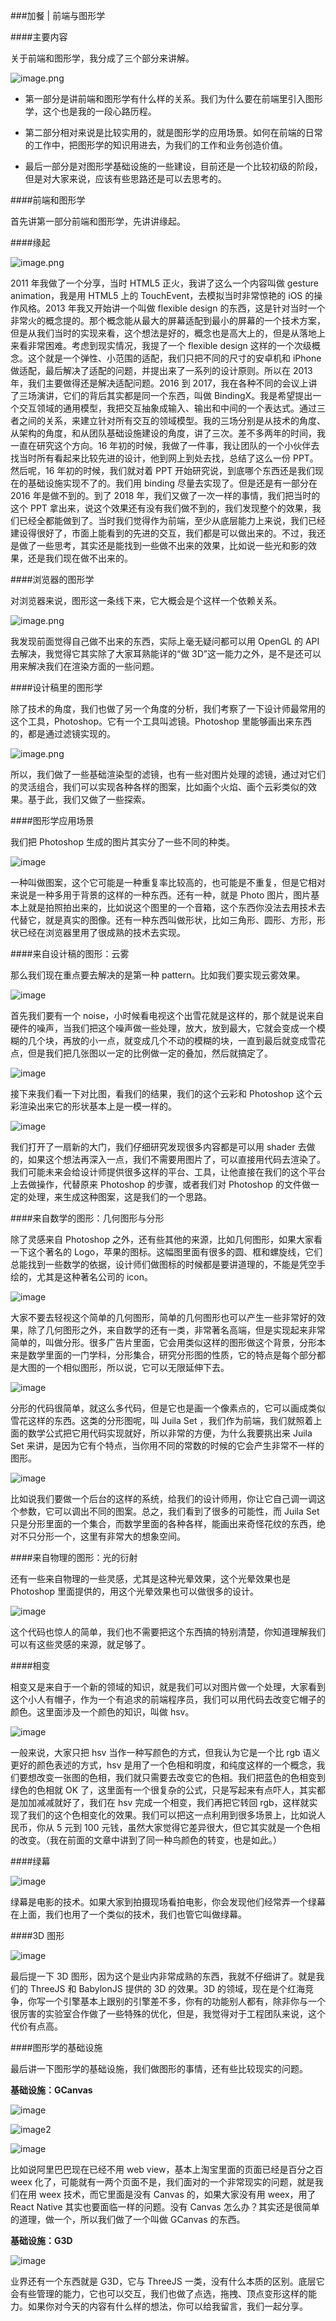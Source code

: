 ###加餐 | 前端与图形学

####主要内容

关于前端和图形学，我分成了三个部分来讲解。

![image.png](https://static001.geekbang.org/resource/image/40/f6/40d8d263d15f779a232816a67230f0f6.jpg)

- 第一部分是讲前端和图形学有什么样的关系。我们为什么要在前端里引入图形学，这个也是我的一段心路历程。

- 第二部分相对来说是比较实用的，就是图形学的应用场景。如何在前端的日常的工作中，把图形学的知识用进去，为我们的工作和业务创造价值。

- 最后一部分是对图形学基础设施的一些建设，目前还是一个比较初级的阶段，但是对大家来说，应该有些思路还是可以去思考的。

####前端和图形学

首先讲第一部分前端和图形学，先讲讲缘起。

####缘起

![image.png](https://static001.geekbang.org/resource/image/34/3c/342921012fbcd30bd231fb37c99e293c.jpg)

2011 年我做了一个分享，当时 HTML5 正火，我讲了这么一个内容叫做 gesture animation，我是用 HTML5 上的 TouchEvent，去模拟当时非常惊艳的 iOS 的操作风格。2013 年我又开始讲一个叫做 flexible design 的东西，这是针对当时一个非常火的概念提的。那个概念能从最大的屏幕适配到最小的屏幕的一个技术方案，但是从我们当时的实现来看，这个想法是好的，概念也是高大上的，但是从落地上来看非常困难。考虑到现实情况，我提了一个 flexible design 这样的一个次级概念。这个就是一个弹性、小范围的适配，我们只把不同的尺寸的安卓机和 iPhone 做适配，最后解决了适配的问题，并提出来了一系列的设计原则。所以在 2013 年，我们主要做得还是解决适配问题。2016 到 2017，我在各种不同的会议上讲了三场演讲，它们的背后其实都是同一个东西，叫做 BindingX。我是希望提出一个交互领域的通用模型，我把交互抽象成输入、输出和中间的一个表达式。通过三者之间的关系，来建立针对所有交互的领域模型。我的三场分别是从技术的角度、从架构的角度，和从团队基础设施建设的角度，讲了三次。差不多两年的时间，我一直在研究这个方向。16 年初的时候，我做了一件事，我让团队的一个小伙伴去找当时所有看起来比较先进的设计，他到网上到处去找，总结了这么一份 PPT。然后呢，16 年初的时候，我们就对着 PPT 开始研究说，到底哪个东西还是我们现在的基础设施实现不了的。我们用 binding 尽量去实现了。但是还是有一部分在 2016 年是做不到的。到了 2018 年，我们又做了一次一样的事情，我们把当时的这个 PPT 拿出来，说这个效果还有没有我们做不到的，我们发现整个的效果，我们已经全都能做到了。当时我们觉得作为前端，至少从底层能力上来说，我们已经建设得很好了，市面上能看到的先进的交互，我们都是可以做出来的。不过，我还是做了一些思考，其实还是能找到一些做不出来的效果，比如说一些光和影的效果，还是我们现在做不出来的。

####浏览器的图形学

对浏览器来说，图形这一条线下来，它大概会是个这样一个依赖关系。

![image.png](https://static001.geekbang.org/resource/image/c5/15/c5ceb67bc32dc36fd76af20ac150aa15.jpg)

我发现前面觉得自己做不出来的东西，实际上毫无疑问都可以用 OpenGL 的 API 去解决，我觉得它其实除了大家耳熟能详的“做 3D”这一能力之外，是不是还可以用来解决我们在渲染方面的一些问题。

####设计稿里的图形学

除了技术的角度，我们也做了另一个角度的分析，我们考察了一下设计师最常用的这个工具，Photoshop。它有一个工具叫滤镜。Photoshop 里能够画出来东西的，都是通过滤镜实现的。

![image.png](https://static001.geekbang.org/resource/image/be/f5/bea6a3081342e34aecd4a8c934a02af5.jpg)

所以，我们做了一些基础渲染型的滤镜，也有一些对图片处理的滤镜，通过对它们的灵活组合，我们可以实现各种各样的图案，比如画个火焰、画个云彩类似的效果。基于此，我们又做了一些探索。

####图形学应用场景

我们把 Photoshop 生成的图片其实分了一些不同的种类。

![image](https://static001.geekbang.org/resource/image/7b/95/7bc0176efdf89f74968c3829df6bd095.jpg)

一种叫做图案，这个它可能是一种重复率比较高的，也可能是不重复，但是它相对来说是一种多用于背景的这样的一种东西。还有一种，就是 Photo 图片，图片基本上就是拍照拍出来的，比如说这个图里的一个音箱，这个东西你没法去用技术去代替它，就是真实的图像。还有一种东西叫做形状，比如三角形、圆形、方形，形状已经在浏览器里用了很成熟的技术去实现。

####来自设计稿的图形：云雾

那么我们现在重点要去解决的是第一种 pattern。比如我们要实现云雾效果。

![image](https://static001.geekbang.org/resource/image/71/a6/7146c502f0d91ebfd811d08cc90efaa6.jpg)

首先我们要有一个 noise，小时候看电视这个出雪花就是这样的，那个就是说来自硬件的噪声，当我们把这个噪声做一些处理，放大，放到最大，它就会变成一个模糊的几个块，再放的小一点，就变成几个不动的模糊的块，一直到最后就变成雪花点，但是我们把几张图以一定的比例做一定的叠加，然后就搞定了。

![image](https://static001.geekbang.org/resource/image/cc/f5/ccce535cdb6fd9e8aea5671047a5fdf5.jpg)

接下来我们看一下对比图，看我们的结果，我们的这个云彩和 Photoshop 这个云彩渲染出来它的形状基本上是一模一样的。

![image](https://static001.geekbang.org/resource/image/97/3f/97757abccfaf529c82e6c81b777d243f.jpg)

我们打开了一扇新的大门，我们仔细研究发现很多内容都是可以用 shader 去做的，如果这个想法再深入一点，我们不需要用图片了，可以直接用代码去渲染了。我们可能未来会给设计师提供很多这样的平台、工具，让他直接在我们的这个平台上去做操作，代替原来 Photoshop 的步骤，或者我们对 Photoshop 的文件做一定的处理，来生成这种图案，这是我们的一个思路。

####来自数学的图形：几何图形与分形

除了灵感来自 Photoshop 之外，还有些其他的来源，比如几何图形，如果大家看一下这个著名的 Logo，苹果的图标。这幅图里面有很多的圆、框和螺旋线，它们总能找到一些数学的依据，设计师们做图标的时候都是要讲道理的，不能是凭空手绘的，尤其是这种著名公司的 icon。

![image](https://static001.geekbang.org/resource/image/53/0d/5379622bd97a5b31caa5c3febaa2690d.jpg)

大家不要去轻视这个简单的几何图形，简单的几何图形也可以产生一些非常好的效果，除了几何图形之外，来自数学的还有一类，非常著名高端，但是实现起来非常简单的，叫做分形。很多广告片里面，它会用类似这样的图形做这个背景，分形本来是数学里面的一门学科，分形集合，研究分形图的性质，它的特点是每个部分都是大图的一个相似图形，所以说，它可以无限延伸下去。

![image](https://static001.geekbang.org/resource/image/65/55/65bcc59719ebdf4650f9e53e924bfd55.jpg)

分形的代码很简单，就这么多代码，但是它也是画一个像素点的，它可以画成类似雪花这样的东西。这类的分形图呢，叫 Juila Set ，我们作为前端，我们就照着上面的数学公式把它用代码实现就好，所以非常的方便，为什么我要挑出来 Juila Set 来讲，是因为它有个特点，当你用不同的常数的时候的它会产生非常不一样的图形。

![image](https://static001.geekbang.org/resource/image/0c/4c/0c046400292e6ac7badb89ae173e304c.jpg)

比如说我们要做一个后台的这样的系统，给我们的设计师用，你让它自己调一调这个参数，它可以调出不同的图案。总之，我们看到了很多的可能性，而 Juila Set 只是分形里面的一个集合，而数学里面的各种各样，能画出来奇怪花纹的东西，绝对不只分形一个，这里有非常大的想象空间。

####来自物理的图形：光的衍射

还有一些来自物理的一些灵感，尤其是这种光晕效果，这个光晕效果也是 Photoshop 里面提供的，用这个光晕效果也可以做很多的设计。

![image](https://static001.geekbang.org/resource/image/5a/75/5a6593e87e8c8ccfd0df812332d48e75.jpg)

这个代码也惊人的简单，我们也不需要把这个东西搞的特别清楚，你知道理解我们可以有这些灵感的来源，就足够了。

####相变

相变又是来自于一个新的领域的知识，就是我们可以对图片做一个处理，大家看到这个小人有帽子，作为一个有追求的前端程序员，我们可以用代码去改变它帽子的颜色。这里面涉及一个颜色的知识，叫做 hsv。

![image](https://static001.geekbang.org/resource/image/b0/4e/b0797c17aebea57ba7c873067ed72a4e.jpg)

一般来说，大家只把 hsv 当作一种写颜色的方式，但我认为它是一个比 rgb 语义更好的颜色表述的方式，hsv 是用了一个色相和明度，和纯度这样的一个概念，我们要想改变一张图的色相，我们就只需要去改变它的色相。我们把蓝色的色相变到绿色的色相就 OK 了，这里面有一个很复杂的公式，只是写起来有点吓人，其实都是加加减减就好了，我们在 hsv 完成一个相变，我们再把它转回 rgb，这样就实现了我们的这个色相变化的效果。我们可以把这一点利用到很多场景上，比如说人民币，你从 5 元到 100 元钱，虽然大家觉得它差异很大，但它其实就是一个色相的改变。（我在前面的文章中讲到了同一种鸟颜色的转变，也是如此。）

####绿幕

![image](https://static001.geekbang.org/resource/image/db/0d/dbf479fe38b97a0106a349eb3481e10d.jpg)

绿幕是电影的技术。如果大家到拍摄现场看拍电影，你会发现他们经常弄一个绿幕在上面，我们也用了一个类似的技术，我们也管它叫做绿幕。

####3D 图形

![image](https://static001.geekbang.org/resource/image/34/ed/349949c1592eb128ebe4fc1cb40ae8ed.jpg)

最后提一下 3D 图形，因为这个是业内非常成熟的东西，我就不仔细讲了。就是我们的 ThreeJS 和 BabylonJS 提供的 3D 的效果。3D 的领域，现在是个红海竞争，你写一个引擎基本上跟别的引擎差不多，你有的功能别人都有，除非你与一个很厉害的实验室合作做了一些特殊的优化，但是，我觉得对于工程团队来说，这个代价有点高。

####图形学的基础设施

最后讲一下图形学的基础设施，我们做图形的事情，还有些比较现实的问题。

**基础设施：GCanvas**

![image](https://static001.geekbang.org/resource/image/ec/d7/ec17b5b8bbf1181b48df32f0b4ea98d7.jpg)

![image2](https://static001.geekbang.org/resource/image/59/4b/592aac455002919c19d9dc381a3b4e4b.jpg)

![image](https://static001.geekbang.org/resource/image/e8/07/e822a732d980a01502d0b4a072f27407.jpg)

比如说阿里巴巴现在已经不用 web view，基本上淘宝里面的页面已经是百分之百 weex 化了，可能就有一两个页面不是，我们面对的一个非常现实的问题，就是我们在用 weex 技术，而它里面是没有 Canvas 的，如果大家没有用 weex，用了 React Native 其实也要面临一样的问题。没有 Canvas 怎么办？其实还是很简单的道理，做一个，所以我们做了一个叫做 GCanvas 的东西。

**基础设施：G3D**

![image](https://static001.geekbang.org/resource/image/b6/83/b6d2fa7226f642ed24365d6aa1928b83.jpg)

业界还有一个东西就是 G3D，它与 ThreeJS 一类，没有什么本质的区别。底层它会有些管理的能力，它也可以交互，我们也做了点选，拖拽、顶点变形这样的能力。如果你对今天的内容有什么样的想法，你可以给我留言，我们一起分享。